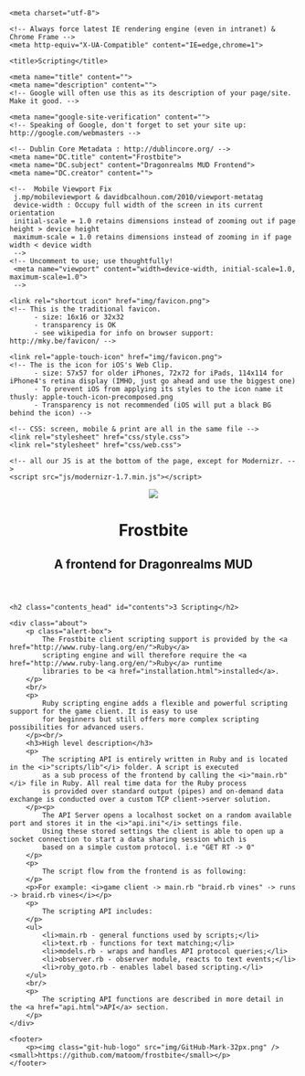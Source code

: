<!doctype html>

<!--[if lt IE 7 ]> <html class="ie ie6 no-js" lang="en"> <![endif]-->
<!--[if IE 7 ]>    <html class="ie ie7 no-js" lang="en"> <![endif]-->
<!--[if IE 8 ]>    <html class="ie ie8 no-js" lang="en"> <![endif]-->
<!--[if IE 9 ]>    <html class="ie ie9 no-js" lang="en"> <![endif]-->
<!--[if gt IE 9]><!--><html class="no-js" lang="en"><!--<![endif]-->
<!-- the "no-js" class is for Modernizr. -->

<head id="frostbite" data-template-set="html5-reset">

    <meta charset="utf-8">

    <!-- Always force latest IE rendering engine (even in intranet) & Chrome Frame -->
    <meta http-equiv="X-UA-Compatible" content="IE=edge,chrome=1">

    <title>Scripting</title>

    <meta name="title" content="">
    <meta name="description" content="">
    <!-- Google will often use this as its description of your page/site. Make it good. -->

    <meta name="google-site-verification" content="">
    <!-- Speaking of Google, don't forget to set your site up: http://google.com/webmasters -->

    <!-- Dublin Core Metadata : http://dublincore.org/ -->
    <meta name="DC.title" content="Frostbite">
    <meta name="DC.subject" content="Dragonrealms MUD Frontend">
    <meta name="DC.creator" content="">

    <!--  Mobile Viewport Fix
     j.mp/mobileviewport & davidbcalhoun.com/2010/viewport-metatag
     device-width : Occupy full width of the screen in its current orientation
     initial-scale = 1.0 retains dimensions instead of zooming out if page height > device height
     maximum-scale = 1.0 retains dimensions instead of zooming in if page width < device width
     -->
    <!-- Uncomment to use; use thoughtfully!
     <meta name="viewport" content="width=device-width, initial-scale=1.0, maximum-scale=1.0">
     -->

    <link rel="shortcut icon" href="img/favicon.png">
    <!-- This is the traditional favicon.
          - size: 16x16 or 32x32
          - transparency is OK
          - see wikipedia for info on browser support: http://mky.be/favicon/ -->

    <link rel="apple-touch-icon" href="img/favicon.png">
    <!-- The is the icon for iOS's Web Clip.
          - size: 57x57 for older iPhones, 72x72 for iPads, 114x114 for iPhone4's retina display (IMHO, just go ahead and use the biggest one)
          - To prevent iOS from applying its styles to the icon name it thusly: apple-touch-icon-precomposed.png
          - Transparency is not recommended (iOS will put a black BG behind the icon) -->

    <!-- CSS: screen, mobile & print are all in the same file -->
    <link rel="stylesheet" href="css/style.css">
    <link rel="stylesheet" href="css/web.css">

    <!-- all our JS is at the bottom of the page, except for Modernizr. -->
    <script src="js/modernizr-1.7.min.js"></script>
</head>

<body>

<div class="wrapper">
    <header>
        <hgroup>
            <img src="img/logo.png" /><br/>
            <h1>Frostbite</h1>
            <h2 class="">A frontend for Dragonrealms MUD</h2>
        </hgroup>
    </header>

    <h2 class="contents_head" id="contents">3 Scripting</h2>

    <div class="about">
        <p class="alert-box">
            The Frostbite client scripting support is provided by the <a href="http://www.ruby-lang.org/en/">Ruby</a>
            scripting engine and will therefore require the <a href="http://www.ruby-lang.org/en/">Ruby</a> runtime
            libraries to be <a href="installation.html">installed</a>.
        </p>
        <br/>
        <p>
            Ruby scripting engine adds a flexible and powerful scripting support for the game client. It is easy to use
            for beginners but still offers more complex scripting possibilities for advanced users.
        </p><br/>
        <h3>High level description</h3>
        <p>
            The scripting API is entirely written in Ruby and is located in the <i>"scripts/lib"</i> folder. A script is executed
            as a sub process of the frontend by calling the <i>"main.rb"</i> file in Ruby. All real time data for the Ruby process
            is provided over standard output (pipes) and on-demand data exchange is conducted over a custom TCP client->server solution.
        </p><p>
            The API Server opens a localhost socket on a random available port and stores it in the <i>"api.ini"</i> settings file.
            Using these stored settings the client is able to open up a socket connection to start a data sharing session which is
            based on a simple custom protocol. i.e "GET RT -> 0"
        </p>
        <p>
            The script flow from the frontend is as following:
        </p>
        <p>For example: <i>game client -> main.rb "braid.rb vines" -> runs -> braid.rb vines</i></p>
        <p>
            The scripting API includes:
        </p>
        <ul>
            <li>main.rb - general functions used by scripts;</li>
            <li>text.rb - functions for text matching;</li>
            <li>models.rb - wraps and handles API protocol queries;</li>
            <li>observer.rb - observer module, reacts to text events;</li>
            <li>roby_goto.rb - enables label based scripting.</li>
        </ul>
        <br/>
        <p>
            The scripting API functions are described in more detail in the <a href="api.html">API</a> section.
        </p>
    </div>

    <footer>
        <p><img class="git-hub-logo" src="img/GitHub-Mark-32px.png" /><small>https://github.com/matoom/frostbite</small></p>
    </footer>

</div>

<!-- here comes the javascript -->
<script src='js/jquery-1.5.1.min.js'></script>

<!-- this is where we put our custom functions -->
<script src="js/functions.js"></script>

<script type="text/javascript">

    var _gaq = _gaq || [];
    _gaq.push(['_setAccount', 'UA-36611098-1']);
    _gaq.push(['_trackPageview']);

    (function() {
        var ga = document.createElement('script'); ga.type = 'text/javascript'; ga.async = true;
        ga.src = ('https:' == document.location.protocol ? 'https://ssl' : 'http://www') + '.google-analytics.com/ga.js';
        var s = document.getElementsByTagName('script')[0]; s.parentNode.insertBefore(ga, s);
    })();

</script>

</body>
</html>